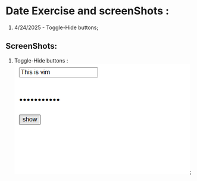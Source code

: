 # Date Exercise and screenShots : 
1. 4/24/2025 - Toggle-Hide buttons;

## ScreenShots: 
1. Toggle-Hide buttons :    ![Toggle button screenshot](./src/HideShowButton/hide.png);

